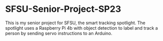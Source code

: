 # SFSU-Senior-Project-SP23
This is my senior project for SFSU, the smart tracking spotlight. The spotlight uses a Raspberry Pi 4b with object detection to label and track a person by sending servo instructions to an Arduino.
